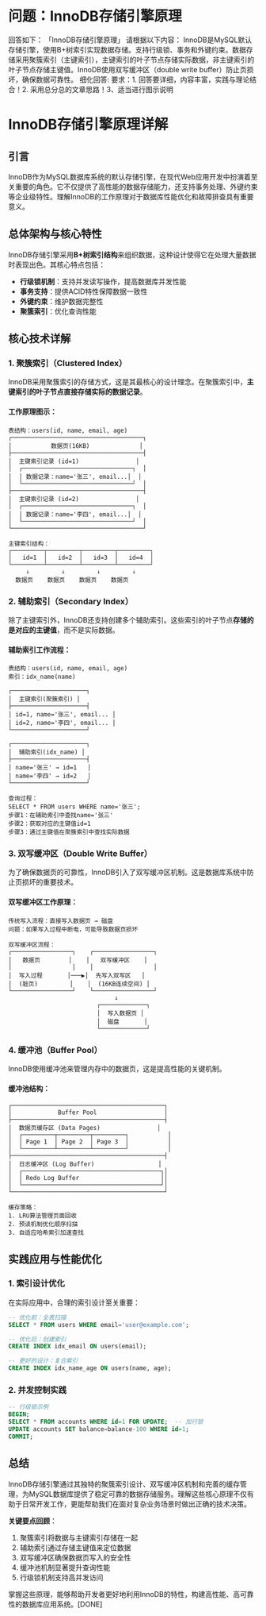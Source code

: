 # 问题：InnoDB存储引擎原理
回答如下：
「InnoDB存储引擎原理」 请根据以下内容：
InnoDB是MySQL默认存储引擎，使用B+树索引实现数据存储。支持行级锁、事务和外键约束。数据存储采用聚簇索引（主键索引），主键索引的叶子节点存储实际数据，非主键索引的叶子节点存储主键值。InnoDB使用双写缓冲区（double write buffer）防止页损坏，确保数据可靠性。
 细化回答: 
 要求：1. 回答要详细，内容丰富，实践与理论结合！2. 采用总分总的文章思路！3、适当进行图示说明
# InnoDB存储引擎原理详解

## 引言

InnoDB作为MySQL数据库系统的默认存储引擎，在现代Web应用开发中扮演着至关重要的角色。它不仅提供了高性能的数据存储能力，还支持事务处理、外键约束等企业级特性。理解InnoDB的工作原理对于数据库性能优化和故障排查具有重要意义。

## 总体架构与核心特性

InnoDB存储引擎采用**B+树索引结构**来组织数据，这种设计使得它在处理大量数据时表现出色。其核心特点包括：
- **行级锁机制**：支持并发读写操作，提高数据库并发性能
- **事务支持**：提供ACID特性保障数据一致性
- **外键约束**：维护数据完整性
- **聚簇索引**：优化查询性能

## 核心技术详解

### 1. 聚簇索引（Clustered Index）

InnoDB采用聚簇索引的存储方式，这是其最核心的设计理念。在聚簇索引中，**主键索引的叶子节点直接存储实际的数据记录**。

#### 工作原理图示：
```
表结构：users(id, name, email, age)
┌─────────────────────────────────────┐
│           数据页(16KB)              │
├─────────────────────────────────────┤
│  主键索引记录 (id=1)                │
│  ┌───────────────────────────────┐  │
│  │ 数据记录：name='张三', email...│  │
│  └───────────────────────────────┘  │
├─────────────────────────────────────┤
│  主键索引记录 (id=2)                │
│  ┌───────────────────────────────┐  │
│  │ 数据记录：name='李四', email...│  │
│  └───────────────────────────────┘  │
└─────────────────────────────────────┘

主键索引结构：
┌─────────┬─────────┬─────────┬─────────┐
│   id=1  │   id=2  │   id=3  │   id=4  │
└─────────┴─────────┴─────────┴─────────┘
     ↓         ↓         ↓         ↓
  数据页    数据页    数据页    数据页
```

### 2. 辅助索引（Secondary Index）

除了主键索引外，InnoDB还支持创建多个辅助索引。这些索引的叶子节点**存储的是对应的主键值**，而不是实际数据。

#### 辅助索引工作流程：
```
表结构：users(id, name, email, age)
索引：idx_name(name)

┌─────────────────────┐
│  主键索引(聚簇索引) │
├─────────────────────┤
│ id=1, name='张三', email... │
│ id=2, name='李四', email... │
└─────────────────────┘

┌─────────────────────┐
│  辅助索引(idx_name) │
├─────────────────────┤
│ name='张三' → id=1   │
│ name='李四' → id=2   │
└─────────────────────┘

查询过程：
SELECT * FROM users WHERE name='张三';
步骤1：在辅助索引中查找name='张三'
步骤2：获取对应的主键值id=1
步骤3：通过主键值在聚簇索引中查找实际数据
```

### 3. 双写缓冲区（Double Write Buffer）

为了确保数据页的可靠性，InnoDB引入了双写缓冲区机制。这是数据库系统中防止页损坏的重要技术。

#### 双写缓冲区工作原理：
```
传统写入流程：直接写入数据页 → 磁盘
问题：如果写入过程中断电，可能导致数据页损坏

双写缓冲区流程：
┌─────────────────┐    ┌─────────────────┐
│   数据页        │    │   双写缓冲区    │
│                 │    │                 │
│  写入过程       │───▶│  先写入双写区   │
│  (脏页)         │    │  (16KB连续空间) │
└─────────────────┘    └─────────────────┘
                              ↓
                         ┌─────────────┐
                         │  写入数据页 │
                         │  磁盘       │
                         └─────────────┘
```

### 4. 缓冲池（Buffer Pool）

InnoDB使用缓冲池来管理内存中的数据页，这是提高性能的关键机制。

#### 缓冲池结构：
```
┌───────────────────────────────────────────┐
│             Buffer Pool                   │
├───────────────────────────────────────────┤
│  数据页缓存区 (Data Pages)                │
│  ┌─────────┬─────────┬─────────┐           │
│  │ Page 1  │ Page 2  │ Page 3  │           │
│  └─────────┴─────────┴─────────┘           │
├───────────────────────────────────────────┤
│  日志缓冲区 (Log Buffer)                  │
│  ┌───────────────────────────────────────┐│
│  │ Redo Log Buffer                       ││
│  └───────────────────────────────────────┘│
└───────────────────────────────────────────┘

缓存策略：
1. LRU算法管理页面回收
2. 预读机制优化顺序扫描
3. 自适应哈希索引加速查找
```

## 实践应用与性能优化

### 1. 索引设计优化

在实际应用中，合理的索引设计至关重要：

```sql
-- 优化前：全表扫描
SELECT * FROM users WHERE email='user@example.com';

-- 优化后：创建索引
CREATE INDEX idx_email ON users(email);

-- 更好的设计：复合索引
CREATE INDEX idx_name_age ON users(name, age);
```

### 2. 并发控制实践

```sql
-- 行级锁示例
BEGIN;
SELECT * FROM accounts WHERE id=1 FOR UPDATE;  -- 加行锁
UPDATE accounts SET balance=balance-100 WHERE id=1;
COMMIT;
```

## 总结

InnoDB存储引擎通过其独特的聚簇索引设计、双写缓冲区机制和完善的缓存管理，为MySQL数据库提供了稳定可靠的数据存储服务。理解这些核心原理不仅有助于日常开发工作，更能帮助我们在面对复杂业务场景时做出正确的技术决策。

**关键要点回顾**：
1. 聚簇索引将数据与主键索引存储在一起
2. 辅助索引通过存储主键值来定位数据
3. 双写缓冲区确保数据页写入的安全性
4. 缓冲池机制显著提升查询性能
5. 行级锁机制支持高并发访问

掌握这些原理，能够帮助开发者更好地利用InnoDB的特性，构建高性能、高可靠性的数据库应用系统。[DONE]